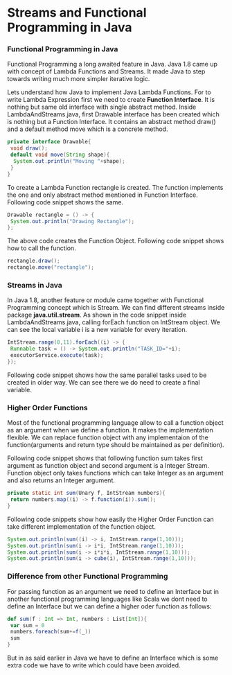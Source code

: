 # Streams and Functional Programming in Java

### Functional Programming in Java

Functional Programming a long awaited feature in Java. Java 1.8 came up with concept of Lambda Functions and Streams. It made Java to step towards writing much more simpler iterative logic.   

Lets understand how Java to implement Java Lambda Functions. For to write Lambda Expression first we need to create **Function Interface**. It is nothing but same old interface with single abstract method. Inside LambdaAndStreams.java, first Drawable interface has been created which is nothing but a Function Interface. It contains an abstract method draw() and a default method move which is a concrete method.

```Java
private interface Drawable{
 void draw();
 default void move(String shape){
  System.out.println("Moving "+shape);
 }
}
```

To create a Lambda Function rectangle is created. The function implements the one and only abstract method mentioned in Function Interface. Following code snippet shows the same.

```Java
Drawable rectangle = () -> {
 System.out.println("Drawing Rectangle");
};
```

The above code creates the Function Object. Following code snippet shows how to call the function.

```Java
rectangle.draw();
rectangle.move("rectangle");
```   

### Streams in Java

In Java 1.8, another feature or module came together with Functional Programming concept which is Stream. We can find different streams inside package **java.util.stream**. As shown in the code snippet inside LambdaAndStreams.java, calling forEach function on IntStream object. We can see the local variable i is a new variable for every iteration. 
```Java
IntStream.range(0,11).forEach((i) -> {
 Runnable task = () -> System.out.println("TASK_ID="+i);
 executorService.execute(task);
});
```
Following code snippet shows how the same parallel tasks used to be created in older way. We can see there we do need to create a final variable.  


### Higher Order Functions

Most of the functional programming language allow to call a function object as an argument when we define a function. It makes the implementation flexible. We can replace function object with any implementaion of the function(arguments and return type should be maintained as per definition).

Following code snippet shows that following function sum takes first argument as function object and second argument is a Integer Stream. Function object only takes functions which can take Integer as an argument and also returns an Integer argument. 


```Java
private static int sum(Unary f, IntStream numbers){
 return numbers.map((i) -> f.function(i)).sum();
}
```  

Following code snippets show how easily the Higher Order Function can take different implementation of the function object. 

```Java
System.out.println(sum((i) -> i, IntStream.range(1,10)));
System.out.println(sum(i -> i*i, IntStream.range(1,10)));
System.out.println(sum(i -> i*i*i, IntStream.range(1,10)));
System.out.println(sum(i -> cube(i), IntStream.range(1,10)));
```

### Difference from other Functional Programming

For passing function as an argument we need to define an Interface but in another functional programming languages like Scala we dont need to define an Interface but we can define a higher oder function as follows:

```Scala
def sum(f : Int => Int, numbers : List[Int]){
 var sum = 0
 numbers.foreach(sum+=f(_))
 sum 
}
```

But in as said earlier in Java we have to define an Interface which is some extra code we have to write which could have been avoided.








